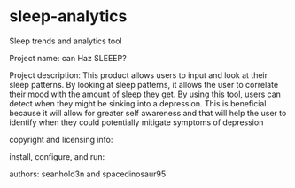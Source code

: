 # sleep-analytics
Sleep trends and analytics tool

Project name: can Haz SLEEEP? 

Project description: This product allows users to input and look at their sleep patterns. By looking at sleep patterns, it 
allows the user to correlate their mood with the amount of sleep they get. By using this tool, users can detect when they 
might be sinking into a depression. This is beneficial because it will allow for greater self awareness and that will help the 
user to identify when they could potentially mitigate symptoms of depression 

copyright and licensing info: 

install, configure, and run: 

authors: seanhold3n and spacedinosaur95 



